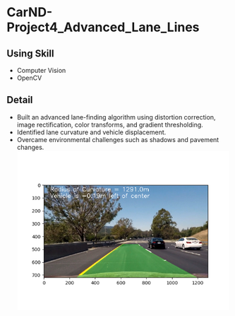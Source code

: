 # CarND-Project4_Advanced_Lane_Lines

## Using Skill
- Computer Vision
- OpenCV

## Detail
- Built an advanced lane-finding algorithm using distortion correction, image rectification, color transforms, and gradient thresholding.
- Identified lane curvature and vehicle displacement.
- Overcame environmental challenges such as shadows and pavement changes.
![homepage](./images/readme.png)
